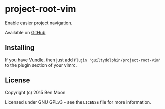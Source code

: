 project-root-vim
================

Enable easier project navigation.

Available on [GitHub](https://www.github.com/guiltydolphin/project-root-vim)


Installing
----------

If you have [Vundle](https://www.github.com/VundleVim/Vundle.vim),
then just add `Plugin 'guiltydolphin/project-root-vim'` to the
plugin section of your vimrc.


License
-------

Copyright (c) 2015 Ben Moon

Licensed under GNU GPLv3 - see the `LICENSE` file for more
information.

